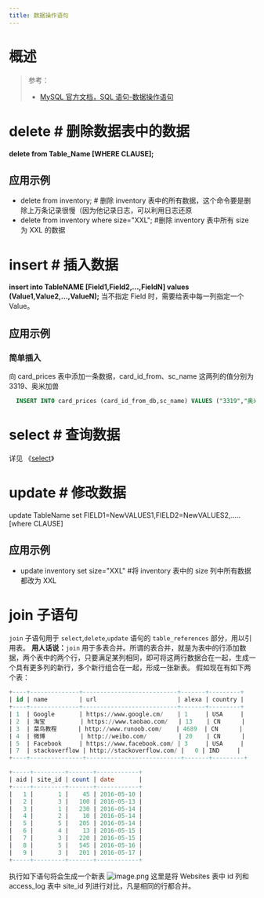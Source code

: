 ```yaml
---
title: 数据操作语句
---
```


# 概述

> 参考：
> - [MySQL 官方文档，SQL 语句-数据操作语句](https://dev.mysql.com/doc/refman/8.0/en/sql-data-manipulation-statements.html)

# delete # 删除数据表中的数据

**delete from Table_Name \[WHERE CLAUSE];**

## 应用示例

- delete from inventory; # 删除 inventory 表中的所有数据，这个命令要是删除上万条记录很慢（因为他记录日志，可以利用日志还原
- delete from inventory where size="XXL"; #删除 inventory 表中所有 size 为 XXL 的数据

# insert # 插入数据

**insert into TableNAME \[Field1,Field2,...,FieldN] values (Value1,Value2,...,ValueN);**
当不指定 Field 时，需要给表中每一列指定一个 Value。

## 应用示例

### 简单插入

向 card_prices 表中添加一条数据，card_id_from、sc_name 这两列的值分别为 3319、奥米加兽

```sql
  INSERT INTO card_prices (card_id_from_db,sc_name) VALUES ("3319","奥米加兽");
```

# select # 查询数据

详见 《[select](/docs/IT学习笔记/5.数据存储/2.数据库/关系数据/SQL/数据操作语句/select.md)》

# update # 修改数据

update TableName set FIELD1=NewVALUES1,FIELD2=NewVALUES2,..... \[where CLAUSE]

## 应用示例

- update inventory set size="XXL" #将 inventory 表中的 size 列中所有数据都改为 XXL

# join 子语句

`join` 子语句用于 `select`,`delete`,`update` 语句的 `table_references` 部分，用以引用表。
**用人话说：**`join` 用于多表合并。所谓的表合并，就是为表中的行添加数据，两个表中的两个行，只要满足某列相同，即可将这两行数据合在一起，生成一个具有更多列的新行，多个新行组合在一起，形成一张新表。
假如现在有如下两个表：

```sql
+----+--------------+---------------------------+-------+---------+
| id | name         | url                       | alexa | country |
+----+--------------+---------------------------+-------+---------+
| 1  | Google       | https://www.google.cm/    | 1     | USA     |
| 2  | 淘宝          | https://www.taobao.com/   | 13    | CN      |
| 3  | 菜鸟教程      | http://www.runoob.com/    | 4689  | CN      |
| 4  | 微博          | http://weibo.com/         | 20    | CN      |
| 5  | Facebook     | https://www.facebook.com/ | 3     | USA     |
| 7  | stackoverflow | http://stackoverflow.com/ |   0 | IND     |
+----+---------------+---------------------------+-------+---------+

+-----+---------+-------+------------+
| aid | site_id | count | date       |
+-----+---------+-------+------------+
|   1 |       1 |    45 | 2016-05-10 |
|   2 |       3 |   100 | 2016-05-13 |
|   3 |       1 |   230 | 2016-05-14 |
|   4 |       2 |    10 | 2016-05-14 |
|   5 |       5 |   205 | 2016-05-14 |
|   6 |       4 |    13 | 2016-05-15 |
|   7 |       3 |   220 | 2016-05-15 |
|   8 |       5 |   545 | 2016-05-16 |
|   9 |       3 |   201 | 2016-05-17 |
+-----+---------+-------+------------+
```

执行如下语句将会生成一个新表
![image.png](https://notes-learning.oss-cn-beijing.aliyuncs.com/wd3yx2/1655867104082-94c832e1-287e-4792-894d-7c6c910b5c47.png)
这里是将 Websites 表中 id 列和 access_log 表中 site_id 列进行对比，凡是相同的行都合并。
